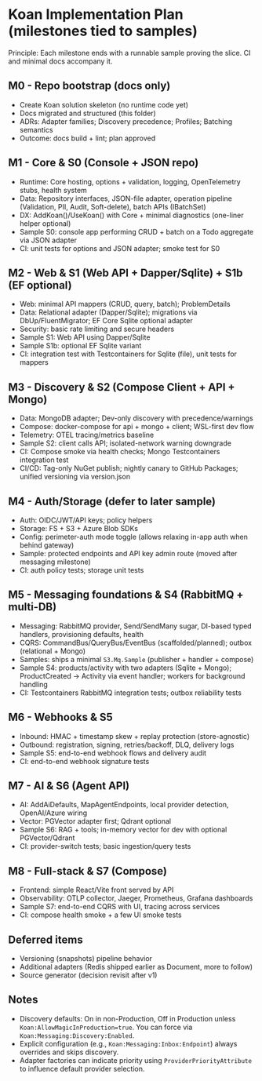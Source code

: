 # Koan Implementation Plan (milestones tied to samples)

Principle: Each milestone ends with a runnable sample proving the slice. CI and minimal docs accompany it.

## M0 - Repo bootstrap (docs only)

- Create Koan solution skeleton (no runtime code yet)
- Docs migrated and structured (this folder)
- ADRs: Adapter families; Discovery precedence; Profiles; Batching semantics
- Outcome: docs build + lint; plan approved

## M1 - Core & S0 (Console + JSON repo)

- Runtime: Core hosting, options + validation, logging, OpenTelemetry stubs, health system
- Data: Repository interfaces, JSON-file adapter, operation pipeline (Validation, PII, Audit, Soft-delete), batch APIs (IBatchSet)
- DX: AddKoan()/UseKoan() with Core + minimal diagnostics (one-liner helper optional)
- Sample S0: console app performing CRUD + batch on a Todo aggregate via JSON adapter
- CI: unit tests for options and JSON adapter; smoke test for S0

## M2 - Web & S1 (Web API + Dapper/Sqlite) + S1b (EF optional)

- Web: minimal API mappers (CRUD, query, batch); ProblemDetails
- Data: Relational adapter (Dapper/Sqlite); migrations via DbUp/FluentMigrator; EF Core Sqlite optional adapter
- Security: basic rate limiting and secure headers
- Sample S1: Web API using Dapper/Sqlite
- Sample S1b: optional EF Sqlite variant
- CI: integration test with Testcontainers for Sqlite (file), unit tests for mappers

## M3 - Discovery & S2 (Compose Client + API + Mongo)

- Data: MongoDB adapter; Dev-only discovery with precedence/warnings
- Compose: docker-compose for api + mongo + client; WSL-first dev flow
- Telemetry: OTEL tracing/metrics baseline
- Sample S2: client calls API; isolated-network warning downgrade
- CI: Compose smoke via health checks; Mongo Testcontainers integration test
- CI/CD: Tag-only NuGet publish; nightly canary to GitHub Packages; unified versioning via version.json

## M4 - Auth/Storage (defer to later sample)

- Auth: OIDC/JWT/API keys; policy helpers
- Storage: FS + S3 + Azure Blob SDKs
- Config: perimeter-auth mode toggle (allows relaxing in-app auth when behind gateway)
- Sample: protected endpoints and API key admin route (moved after messaging milestone)
- CI: auth policy tests; storage unit tests

## M5 - Messaging foundations & S4 (RabbitMQ + multi-DB)

- Messaging: RabbitMQ provider, Send/SendMany sugar, DI-based typed handlers, provisioning defaults, health
- CQRS: CommandBus/QueryBus/EventBus (scaffolded/planned); outbox (relational + Mongo)
- Samples: ships a minimal `S3.Mq.Sample` (publisher + handler + compose)
- Sample S4: products/activity with two adapters (Sqlite + Mongo); ProductCreated → Activity via event handler; workers for background handling
- CI: Testcontainers RabbitMQ integration tests; outbox reliability tests

## M6 - Webhooks & S5

- Inbound: HMAC + timestamp skew + replay protection (store-agnostic)
- Outbound: registration, signing, retries/backoff, DLQ, delivery logs
- Sample S5: end-to-end webhook flows and delivery audit
- CI: end-to-end webhook signature tests

## M7 - AI & S6 (Agent API)

- AI: AddAiDefaults, MapAgentEndpoints, local provider detection, OpenAI/Azure wiring
- Vector: PGVector adapter first; Qdrant optional
- Sample S6: RAG + tools; in-memory vector for dev with optional PGVector/Qdrant
- CI: provider-switch tests; basic ingestion/query tests

## M8 - Full-stack & S7 (Compose)

- Frontend: simple React/Vite front served by API
- Observability: OTLP collector, Jaeger, Prometheus, Grafana dashboards
- Sample S7: end-to-end CQRS with UI, tracing across services
- CI: compose health smoke + a few UI smoke tests

## Deferred items

- Versioning (snapshots) pipeline behavior
- Additional adapters (Redis shipped earlier as Document, more to follow)
- Source generator (decision revisit after v1)

## Notes

- Discovery defaults: On in non-Production, Off in Production unless `Koan:AllowMagicInProduction=true`. You can force via `Koan:Messaging:Discovery:Enabled`.
- Explicit configuration (e.g., `Koan:Messaging:Inbox:Endpoint`) always overrides and skips discovery.
- Adapter factories can indicate priority using `ProviderPriorityAttribute` to influence default provider selection.
